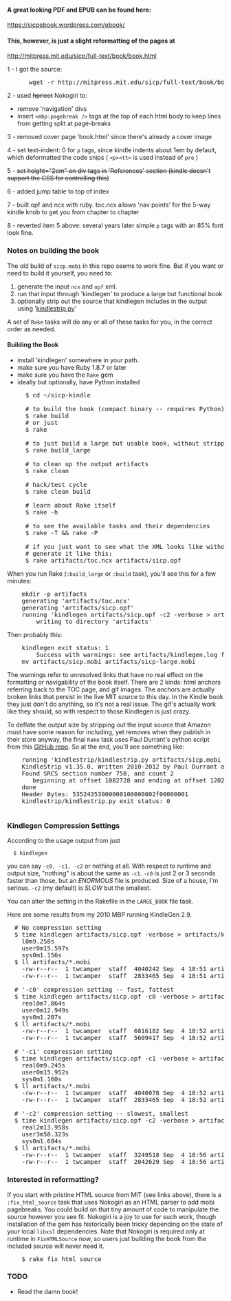 #### A great looking PDF and EPUB can be found here:

https://sicpebook.wordpress.com/ebook/

#### This, however, is just a slight reformatting of the pages at

http://mitpress.mit.edu/sicp/full-text/book/book.html

1 - I got the source:

<pre>
      wget -r http://mitpress.mit.edu/sicp/full-text/book/book.html
</pre>

2 - used ~~hpricot~~ Nokogiri to:

* remove 'navigation' divs
* insert <code>&lt;mbp:pagebreak /&gt;</code> tags at the top of each html body to keep lines from getting split at page-breaks

3 - removed cover page 'book.html' since there's already a cover image

4 - set text-indent: 0 for <code>p</code> tags, since kindle indents about 1em by default, which deformatted the code snips ( <code>&lt;p&gt;&lt;tt&gt;</code> is used instead of <code>pre</code> )

5 - ~~set height="2em" on div tags in 'References' section (kindle doesn't support the CSS for controlling this)~~

6 - added jump table to top of index

7 - built opf and ncx with ruby.  toc.ncx allows 'nav points' for the 5-way kindle knob to get you from chapter to chapter

8 - reverted item 5 above: several years later simple <code>p</code> tags with an 85% font look fine.

### Notes on building the book

The old build of <code>sicp.mobi</code> in this repo seems to work fine.  But if you want or need to build it yourself, you need to:

1. generate the input <code>ncx</code> and <code>opf</code> xml.
2. run that input through 'kindlegen' to produce a large but functional book
3. optionally strip out the source that kindlegen includes in the output using '[kindlestrip.py](https://github.com/jefftriplett/kindlestrip)'

A set of <code>Rake</code> tasks will do any or all of these tasks for you, in the correct order as needed.

#### Building the Book

* install 'kindlegen' somewhere in your path.
* make sure you have Ruby 1.8.7 or later
* make sure you have the <code>Rake</code> gem
* ideally but optionally,  have Python installed

<pre>
     $ cd ~/sicp-kindle

     # to build the book (compact binary -- requires Python)
     $ rake build
     # or just
     $ rake

     # to just build a large but usable book, without stripping (no Python needed)
     $ rake build_large

     # to clean up the output artifacts
     $ rake clean

     # hack/test cycle
     $ rake clean build

     # learn about Rake itself
     $ rake -h

     # to see the available tasks and their dependencies
     $ rake -T && rake -P

     # if you just want to see what the XML looks like without building,
     # generate it like this:
     $ rake artifacts/toc.ncx artifacts/sicp.opf
</pre>

When you run Rake (<code>:build_large</code> or <code>:build</code> task), you'll see this for a few minutes:

<pre>
    mkdir -p artifacts
    generating 'artifacts/toc.ncx'
    generating 'artifacts/sicp.opf'
    running 'kindlegen artifacts/sicp.opf -c2 -verbose > artifacts/kindlegen.log'
        writing to directory 'artifacts'
</pre>

Then probably this:

<pre>
    kindlegen exit status: 1
        Success with warnings: see artifacts/kindlegen.log for information
    mv artifacts/sicp.mobi artifacts/sicp-large.mobi
</pre>

The warnings refer to unresolved links that have no real effect on the formatting or navigability of the book itself.  There are 2 kinds: html anchors referring back to the TOC page, and gif images.  The anchors are actually broken links that persist in the live MIT source to this day. In the Kindle book they just don't do anything, so it's not a real issue.  The gif's actually work like they should, so with respect to those Kindlegen is just crazy.

To deflate the output size by stripping out the input source that Amazon must have some reason for including, yet removes when they publish in their store anyway, the final <code>Rake</code> task uses Paul Durrant's python script from this [GitHub repo](https://github.com/jefftriplett/kindlestrip).  So at the end, you'll see something like:


<pre>
    running 'kindlestrip/kindlestrip.py artifacts/sicp.mobi artifacts/sicp-stripped.mobi'
    KindleStrip v1.35.0. Written 2010-2012 by Paul Durrant and Kevin Hendricks.
    Found SRCS section number 750, and count 2
       beginning at offset 1082728 and ending at offset 1202268
    done
    Header Bytes: 53524353000000100000002f00000001
    kindlestrip/kindlestrip.py exit status: 0

</pre>

### Kindlegen Compression Settings

According to the usage output from just

      $ kindlegen

you can say <code>-c0, -c1, -c2</code> or nothing at all.  With respect to runtime and output size, "nothing" is about the same as <code>-c1</code>. <code>-c0</code> is just 2 or 3 seconds faster than those, but an <em>ENORMOUS</em> file is produced.  Size of a house, I'm serious.  <code>-c2</code> (my default) is <em>SLOW</em> but the smallest.

You can alter the setting in the Rakefile in the <code>LARGE_BOOK</code> file task.

Here are some results from my 2010 MBP running KindleGen 2.9.

<pre>
  # No compression setting 
  $ time kindlegen artifacts/sicp.opf -verbose > artifacts/kindlegen.log
    l0m9.258s
    user0m15.597s
    sys0m1.156s
  $ ll artifacts/*.mobi
    -rw-r--r--  1 twcamper  staff  4040242 Sep  4 18:51 artifacts/sicp-large.mobi
    -rw-r--r--  1 twcamper  staff  2833465 Sep  4 18:51 artifacts/sicp.mobi

  # '-c0' compression setting -- fast, fattest
  $ time kindlegen artifacts/sicp.opf -c0 -verbose > artifacts/kindlegen.log
    real0m7.864s
    user0m12.949s
    sys0m1.207s
  $ ll artifacts/*.mobi
    -rw-r--r--  1 twcamper  staff  6816182 Sep  4 18:52 artifacts/sicp-large.mobi
    -rw-r--r--  1 twcamper  staff  5609417 Sep  4 18:52 artifacts/sicp.mobi

  # '-c1' compression setting 
  $ time kindlegen artifacts/sicp.opf -c1 -verbose > artifacts/kindlegen.log
    real0m9.245s
    user0m15.952s
    sys0m1.160s
  $ ll artifacts/*.mobi
    -rw-r--r--  1 twcamper  staff  4040078 Sep  4 18:52 artifacts/sicp-large.mobi
    -rw-r--r--  1 twcamper  staff  2833465 Sep  4 18:52 artifacts/sicp.mobi

  # '-c2' compression setting -- slowest, smallest
  $ time kindlegen artifacts/sicp.opf -c2 -verbose > artifacts/kindlegen.log
    real2m13.958s
    user3m58.323s
    sys0m1.684s
  $ ll artifacts/*.mobi
    -rw-r--r--  1 twcamper  staff  3249518 Sep  4 18:56 artifacts/sicp-large.mobi
    -rw-r--r--  1 twcamper  staff  2042629 Sep  4 18:56 artifacts/sicp.mobi
</pre>

### Interested in reformatting?

If you start with pristine HTML source from MIT (see links above), there is a <code>:fix_html_source</code> task that uses Nokogiri as an HTML parser to add mobi pagebreaks.
You could build on that tiny amount of code to manipulate the source however you see fit.  Nokogiri is a joy to use for such work, though installation of the gem has historically been tricky depending on the state of your local <code>libxsl</code> dependencies.
Note that Nokogiri is required only at runtime in <code>FixHTMLSource</code> now, so users just building the book from the included source will never need it.

<pre>
    $ rake fix_html_source
</pre>

### TODO

* Read the damn book!
